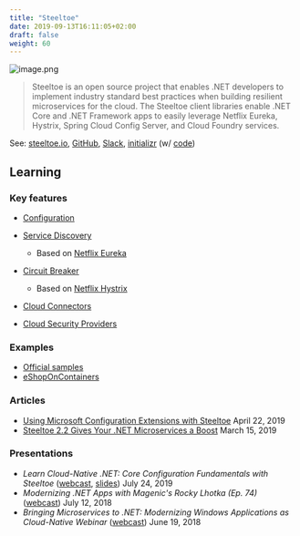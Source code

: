 ```yaml
---
title: "Steeltoe"
date: 2019-09-13T16:11:05+02:00
draft: false
weight: 60
---
```


![image.png](/images/attachments/image-f754d8b5-1f18-421c-ba1d-fbbaf9e4686a.png)

> Steeltoe is an open source project that enables .NET developers to implement industry standard best practices when building resilient microservices for the cloud. The Steeltoe client libraries enable .NET Core and .NET Framework apps to easily leverage Netflix Eureka, Hystrix, Spring Cloud Config Server, and Cloud Foundry services.

See: [steeltoe.io](https://steeltoe.io/), [GitHub](https://github.com/SteeltoeOSS), [Slack](https://slack.steeltoe.io/), [initializr](http://start.steeltoe.io/) (w/ [code](https://github.com/steeltoeoss-incubator/steeltoe-initializr))

## Learning

### Key features

- [Configuration](https://steeltoe.io/docs/steeltoe-configuration/)

- [Service Discovery](https://steeltoe.io/docs/steeltoe-discovery/)

  - Based on [Netflix Eureka](https://github.com/Netflix/eureka/wiki)

- [Circuit Breaker](https://steeltoe.io/docs/steeltoe-circuitbreaker/)

  - Based on [Netflix Hystrix](https://github.com/Netflix/Hystrix/wiki)

- [Cloud Connectors](https://steeltoe.io/docs/steeltoe-connectors/)

- [Cloud Security Providers](https://steeltoe.io/docs/steeltoe-security/)

### Examples

- [Official samples](https://github.com/SteeltoeOSS/Samples/blob/master/README.md)
- [eShopOnContainers](https://github.com/SteeltoeOSS/eShopOnContainers)

### Articles

- [Using Microsoft Configuration Extensions with Steeltoe](https://content.pivotal.io/dotnet/using-microsoft-configuration-extensions-with-steeltoe) April 22, 2019
- [Steeltoe 2.2 Gives Your .NET Microservices a Boost](https://content.pivotal.io/blog/steeltoe-2-2-gives-your-net-microservices-a-boost) March 15, 2019

### Presentations

- _Learn Cloud-Native .NET: Core Configuration Fundamentals with Steeltoe_ ([webcast](https://www.brighttalk.com/webcast/14883/363276), [slides](https://www.slideshare.net/Pivotal/learn-cloudnative-net-core-configuration-fundamentals-with-steeltoe)) July 24, 2019
- _Modernizing .NET Apps with Magenic's Rocky Lhotka (Ep. 74)_ ([webcast](https://content.pivotal.io/magenic/modernizing-net-apps-with-magenics-rocky-lhotka-ep-74)) July 12, 2018
- _Bringing Microservices to .NET: Modernizing Windows Applications as Cloud-Native Webinar_ ([webcast](https://content.pivotal.io/dotnet/jul-19-bringing-microservices-to-net-modernizing-windows-applications-as-cloud-native-webinar)) June 19, 2018
